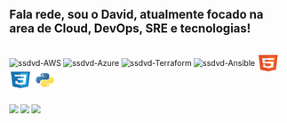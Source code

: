 ## Fala rede, sou o David, atualmente focado na area de Cloud, DevOps, SRE e tecnologias! 

<div style="display: inline_block"><br>
    <img align="center" alt="ssdvd-AWS" height="30" width="40" src="https://cdn.jsdelivr.net/gh/devicons/devicon/icons/amazonwebservices/amazonwebservices-original.svg"/>
    <img align="center" alt="ssdvd-Azure" height="30" width="40" src="https://cdn.jsdelivr.net/gh/devicons/devicon/icons/azure/azure-original.svg"/>
    <img align="center" alt="ssdvd-Terraform" height="30" width="40" src="https://cdn.jsdelivr.net/gh/devicons/devicon/icons/terraform/terraform-original.svg" />
  <img align="center" alt="ssdvd-Ansible" height="30" width="40" src="https://cdn.jsdelivr.net/gh/devicons/devicon/icons/ansible/ansible-plain-wordmark.svg" />
  <img align="center" alt="ssdvd-HTML" height="30" width="40" src="https://raw.githubusercontent.com/devicons/devicon/master/icons/html5/html5-original.svg">
  <img align="center" alt="ssdvd-CSS" height="30" width="40" src="https://raw.githubusercontent.com/devicons/devicon/master/icons/css3/css3-original.svg">
  <img align="center" alt="ssdvd-Python" height="30" width="40" src="https://raw.githubusercontent.com/devicons/devicon/master/icons/python/python-original.svg">
</div>
  
  ##
 
<div> 
  <a href = "mailto:david.santana98@hotmail.com"><img src=https://img.shields.io/badge/Microsoft_Outlook-0078D4?style=for-the-badge&logo=microsoft-outlook&logoColor=white target="_blank"></a>
  <a href = "mailto:dvd.santana98@gmail.com"><img src="https://img.shields.io/badge/-Gmail-%23333?style=for-the-badge&logo=gmail&logoColor=white" target="_blank"></a>
  <a href="https://www.linkedin.com/in/-dss/" target="_blank"><img src="https://img.shields.io/badge/-LinkedIn-%230077B5?style=for-the-badge&logo=linkedin&logoColor=white" target="_blank"></a> 
  
</div>
